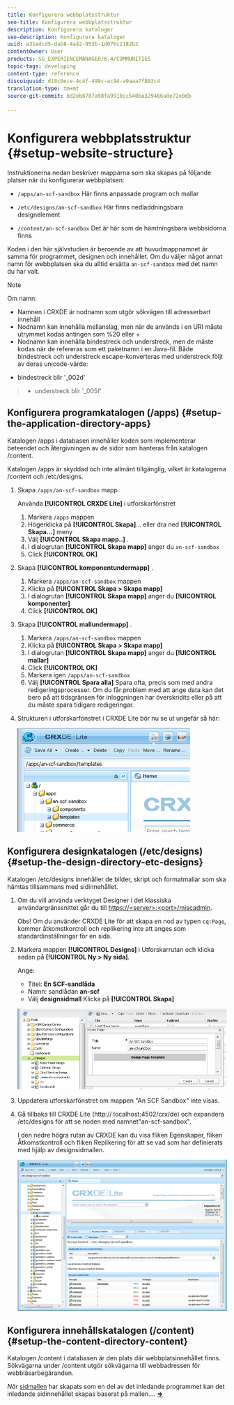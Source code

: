 ```yaml
---
title: Konfigurera webbplatsstruktur
seo-title: Konfigurera webbplatsstruktur
description: Konfigurera kataloger
seo-description: Konfigurera kataloger
uuid: a31edcd5-dab8-4a42-953b-1d076c2182b2
contentOwner: User
products: SG_EXPERIENCEMANAGER/6.4/COMMUNITIES
topic-tags: developing
content-type: reference
discoiquuid: d18c0ece-4c4f-499c-ac94-a9aaa7f883c4
translation-type: tm+mt
source-git-commit: bd2eb8787a98fa9910cc540ba329466a0e72e0db

---
```



# Konfigurera webbplatsstruktur {#setup-website-structure}

Instruktionerna nedan beskriver mapparna som ska skapas på följande platser när du konfigurerar webbplatsen:

* `/apps/an-scf-sandbox`
Här finns anpassade program och mallar

* `/etc/designs/an-scf-sandbox`
Här finns nedladdningsbara designelement

* `/content/an-scf-sandbox`
Det är här som de hämtningsbara webbsidorna finns

Koden i den här självstudien är beroende av att huvudmappnamnet är samma för programmet, designen och innehållet. Om du väljer något annat namn för webbplatsen ska du alltid ersätta `an-scf-sandbox` med det namn du har valt.

>[!NOTE]
>
>Om namn:
>
>* Namnen i CRXDE är nodnamn som utgör sökvägen till adresserbart innehåll
>* Nodnamn kan innehålla mellanslag, men när de används i en URI måste utrymmet kodas antingen som %20 eller +
>* Nodnamn kan innehålla bindestreck och understreck, men de måste kodas när de refereras som ett paketnamn i en Java-fil. Både bindestreck och understreck escape-konverteras med understreck följt av deras unicode-värde:
   >
   >   
   * bindestreck blir &#39;_002d&#39;
   >   * understreck blir &#39;_005f&#39;


## Konfigurera programkatalogen (/apps) {#setup-the-application-directory-apps}

Katalogen /apps i databasen innehåller koden som implementerar beteendet och återgivningen av de sidor som hanteras från katalogen /content.

Katalogen /apps är skyddad och inte allmänt tillgänglig, vilket är katalogerna /content och /etc/designs.

1. Skapa `/apps/an-scf-sandbox` mapp.

   Använda **[!UICONTROL CRXDE Lite]** i utforskarfönstret

   1. Markera `/apps` mappen
   1. Högerklicka på **[!UICONTROL Skapa]**... eller dra ned **[!UICONTROL Skapa...]** meny
   1. Välj **[!UICONTROL Skapa mapp..]** .
   1. I dialogrutan **[!UICONTROL Skapa mapp]** anger du `an-scf-sandbox`
   1. Click **[!UICONTROL OK]**

1. Skapa **[!UICONTROL komponentundermapp]** .

   1. Markera `/apps/an-scf-sandbox` mappen
   1. Klicka på **[!UICONTROL Skapa > Skapa mapp]**
   1. I dialogrutan **[!UICONTROL Skapa mapp]** anger du **[!UICONTROL komponenter]**
   1. Click **[!UICONTROL OK]**

1. Skapa **[!UICONTROL mallundermapp]** .

   1. Markera `/apps/an-scf-sandbox` mappen
   1. Klicka på **[!UICONTROL Skapa > Skapa mapp]**
   1. I dialogrutan **[!UICONTROL Skapa mapp]** anger du **[!UICONTROL mallar]**
   1. Click **[!UICONTROL OK]**
   1. Markera igen `/apps/an-scf-sandbox`
   1. Välj **[!UICONTROL Spara alla]**
   Spara ofta, precis som med andra redigeringsprocesser. Om du får problem med att ange data kan det bero på att tidsgränsen för inloggningen har överskridits eller på att du måste spara tidigare redigeringar.

1. Strukturen i utforskarfönstret i CRXDE Lite bör nu se ut ungefär så här:

   ![chlimage_1-44](assets/chlimage_1-44.png)

## Konfigurera designkatalogen (/etc/designs) {#setup-the-design-directory-etc-designs}

Katalogen /etc/designs innehåller de bilder, skript och formatmallar som ska hämtas tillsammans med sidinnehållet.

1. Om du vill använda verktyget Designer i det klassiska användargränssnittet går du till [https://&lt;server>:&lt;port>/miscadmin](http://localhost:4502/miscadmin).

   Obs! Om du använder CRXDE Lite för att skapa en nod av typen `cq:Page`, kommer åtkomstkontroll och replikering inte att anges som standardinställningar för en sida.

1. Markera mappen **[!UICONTROL Designs]** i Utforskarrutan och klicka sedan på **[!UICONTROL Ny > Ny sida]**.

   Ange:

   * Titel: **En SCF-sandlåda**
   * Namn: sandlådan **an-scf**
   * Välj **designsidmall**
   Klicka på **[!UICONTROL Skapa]**

   ![chlimage_1-45](assets/chlimage_1-45.png)

1. Uppdatera utforskarfönstret om mappen &quot;An SCF Sandbox&quot; inte visas.

1. Gå tillbaka till CRXDE Lite (http:// localhost:4502/crx/de) och expandera /etc/designs för att se noden med namnet&quot;an-scf-sandbox&quot;.

   I den nedre högra rutan av CRXDE kan du visa fliken Egenskaper, fliken Åtkomstkontroll och fliken Replikering för att se vad som har definierats med hjälp av designsidmallen.

   ![chlimage_1-46](assets/chlimage_1-46.png)

## Konfigurera innehållskatalogen (/content) {#setup-the-content-directory-content}

Katalogen /content i databasen är den plats där webbplatsinnehållet finns. Sökvägarna under /content utgör sökvägarna till webbadressen för webbläsarbegäranden.

*När* [sidmallen](initial-app.md#createthepagetemplate) har skapats som en del av det inledande programmet kan det inledande sidinnehållet skapas baserat på mallen.... [**⇒**](initial-app.md)
